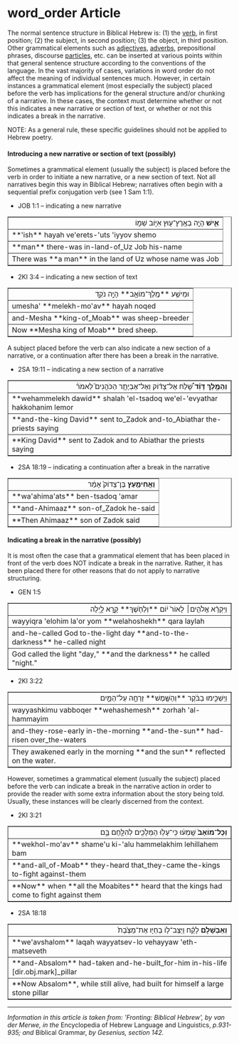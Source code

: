 # word_order Article

The normal sentence structure in Biblical Hebrew is: (1) the [verb](https://git.door43.org/Door43/en-uhg/src/master/content/verb/02.md), in first position; (2) the subject, in second position; (3) the object, in third position. Other grammatical elements such as [adjectives](https://git.door43.org/Door43/en-uhg/src/master/content/adjective/02.md), [adverbs](https://git.door43.org/Door43/en-uhg/src/master/content/adverb/02.md), prepositional phrases, discourse [particles](https://git.door43.org/Door43/en-uhg/src/master/content/particle/02.md), etc. can be inserted at various points within that general sentence structure according to the conventions of the language. In the vast majority of cases, variations in word order do not affect the meaning of individual sentences much. However, in certain instances a grammatical element (most especially the subject) placed before the verb has implications for the general structure and/or chunking of a narrative. In these cases, the context must determine whether or not this indicates a new narrative or section of text, or whether or not this indicates a break in the narrative.

NOTE: As a general rule, these specific guidelines should not be applied to Hebrew poetry.

#### Introducing a new narrative or section of text (possibly)

Sometimes a grammatical element (usually the subject) is placed before the verb in order to initiate a new narrative, or a new section of text. Not all narratives begin this way in Biblical Hebrew; narratives often begin with a sequential prefix conjugation verb (see 1 Sam 1:1).

* JOB 1:1 – indicating a new narrative
<table border="1" class="docutils">
<colgroup>
<col width="100%" />
</colgroup>
<tbody valign="top">
<tr class="row-odd" align="right"><td><b>אִ֛ישׁ</b> הָיָ֥ה בְאֶֽרֶץ־ע֖וּץ אִיּ֣וֹב שְׁמ֑וֹ</td>
</tr>
<tr class="row-even"><td>**'ish** hayah ve'erets-'uts 'iyyov shemo</td>
</tr>
<tr class="row-odd"><td>**man** there-was in-land-of_Uz Job his-name</td>
</tr>
<tr class="row-even"><td>There was **a man** in the land of Uz whose name was Job</td>
</tr>
</tbody>
</table>

* 2KI 3:4 – indicating a new section of text
<table border="1" class="docutils">
<colgroup>
<col width="100%" />
</colgroup>
<tbody valign="top">
<tr class="row-odd" align="right"><td>וּמֵישַׁ֥ע **מֶֽלֶךְ־מוֹאָ֖ב** הָיָ֣ה נֹקֵ֑ד</td>
</tr>
<tr class="row-even"><td>umesha' **melekh-mo'av** hayah noqed</td>
</tr>
<tr class="row-odd"><td>and-Mesha **king-of_Moab** was sheep-breeder</td>
</tr>
<tr class="row-even"><td>Now **Mesha king of Moab** bred sheep.</td>
</tr>
</tbody>
</table>

A subject placed before the verb can also indicate a new section of a narrative, or a continuation after there has been a break in the narrative.

* 2SA 19:11 – indicating a new section of a narrative
<table border="1" class="docutils">
<colgroup>
<col width="100%" />
</colgroup>
<tbody valign="top">
<tr class="row-odd" align="right"><td><b>וְהַמֶּ֣לֶךְ דָּוִ֗ד</b> שָׁ֠לַח אֶל־צָד֨וֹק וְאֶל־אֶבְיָתָ֥ר הַכֹּהֲנִים֮ לֵאמֹר֒</td>
</tr>
<tr class="row-even"><td>**wehammelekh dawid** shalah 'el-tsadoq we'el-'evyathar hakkohanim lemor</td>
</tr>
<tr class="row-odd"><td>**and-the-king David** sent to_Zadok and-to_Abiathar the-priests saying</td>
</tr>
<tr class="row-even"><td>**King David** sent to Zadok and to Abiathar the priests saying</td>
</tr>
</tbody>
</table>

* 2SA 18:19 – indicating a continuation after a break in the narrative
<table border="1" class="docutils">
<colgroup>
<col width="100%" />
</colgroup>
<tbody valign="top">
<tr class="row-odd" align="right"><td><b>וַאֲחִימַ֤עַץ</b> בֶּן־צָדוֹק֙ אָמַ֔ר</td>
</tr>
<tr class="row-even"><td>**wa'ahima'ats** ben-tsadoq 'amar</td>
</tr>
<tr class="row-odd"><td>**and-Ahimaaz** son-of_Zadok he-said</td>
</tr>
<tr class="row-even"><td>**Then Ahimaaz** son of Zadok said</td>
</tr>
</tbody>
</table>

#### Indicating a break in the narrative (possibly)

It is most often the case that a grammatical element that has been placed in front of the verb does NOT indicate a break in the narrative.  Rather, it has been placed there for other reasons that do not apply to narrative structuring.

* GEN 1:5
<table border="1" class="docutils">
<colgroup>
<col width="100%" />
</colgroup>
<tbody valign="top">
<tr class="row-odd" align="right"><td>וַיִּקְרָ֨א אֱלֹהִ֤ים׀ לָאוֹר֙ י֔וֹם **וְלַחֹ֖שֶׁךְ** קָ֣רָא לָ֑יְלָה</td>
</tr>
<tr class="row-even"><td>wayyiqra 'elohim la'or yom **welahoshekh** qara laylah</td>
</tr>
<tr class="row-odd"><td>and-he-called God to-the-light day **and-to-the-darkness** he-called night</td>
</tr>
<tr class="row-even"><td>God called the light "day," **and the darkness** he called "night."</td>
</tr>
</tbody>
</table>

* 2KI 3:22
<table border="1" class="docutils">
<colgroup>
<col width="100%" />
</colgroup>
<tbody valign="top">
<tr class="row-odd" align="right"><td>וַיַּשְׁכִּ֣ימוּ בַבֹּ֔קֶר **וְהַשֶּׁ֖מֶשׁ** זָרְחָ֣ה עַל־הַמָּ֑יִם</td>
</tr>
<tr class="row-even"><td>wayyashkimu vabboqer **wehashemesh** zorhah 'al-hammayim</td>
</tr>
<tr class="row-odd"><td>and-they-rose-early in-the-morning **and-the-sun** had-risen over_the-waters</td>
</tr>
<tr class="row-even"><td>They awakened early in the morning **and the sun** reflected on the water.</td>
</tr>
</tbody>
</table>

However, sometimes a grammatical element (usually the subject) placed before the verb can indicate a break in the narrative action in order to provide the reader with some extra information about the story being told. Usually, these instances will be clearly discerned from the context.

* 2KI 3:21
<table border="1" class="docutils">
<colgroup>
<col width="100%" />
</colgroup>
<tbody valign="top">
<tr class="row-odd" align="right"><td><b>וְכָל־מוֹאָב֙</b> שָֽׁמְע֔וּ כִּֽי־עָל֥וּ הַמְּלָכִ֖ים לְהִלָּ֣חֶם בָּ֑ם</td>
</tr>
<tr class="row-even"><td>**wekhol-mo'av** shame'u ki-'alu hammelakhim lehillahem bam</td>
</tr>
<tr class="row-odd"><td>**and-all_of-Moab** they-heard that_they-came the-kings to-fight against-them</td>
</tr>
<tr class="row-even"><td>**Now** when **all the Moabites** heard that the kings had come to fight against them</td>
</tr>
</tbody>
</table>

* 2SA 18:18
<table border="1" class="docutils">
<colgroup>
<col width="100%" />
</colgroup>
<tbody valign="top">
<tr class="row-odd" align="right"><td><b>וְאַבְשָׁלֹ֣ם</b> לָקַ֗ח וַיַּצֶּב־ל֤וֹ בְחַיָּו אֶת־מַצֶּ֙בֶת֙</td>
</tr>
<tr class="row-even"><td>**we'avshalom** laqah wayyatsev-lo vehayyaw 'eth-matseveth</td>
</tr>
<tr class="row-odd"><td>**and-Absalom** had-taken and-he-built_for-him in-his-life [dir.obj.mark]_pillar</td>
</tr>
<tr class="row-even"><td>**Now Absalom**, while still alive, had built for himself a large stone pillar</td>
</tr>
</tbody>
</table>

-------------------
*Information in this article is taken from: 'Fronting: Biblical Hebrew', by van der Merwe, in the* Encyclopedia of Hebrew Language and Linguistics, *p.931-935; and* Biblical Grammar, *by Gesenius, section 142.*